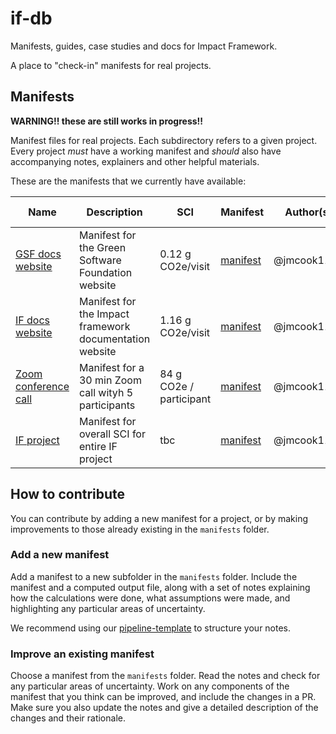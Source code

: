# if-db

Manifests, guides, case studies and docs for Impact Framework. 

A place to "check-in" manifests for real projects.


## Manifests

**WARNING!! these are still works in progress!!**

Manifest files for real projects. Each subdirectory refers to a given project. Every project *must* have a working manifest and *should* also have accompanying notes, explainers and other helpful materials. 

These are the manifests that we currently have available:

| Name                                                       | Description                                             | SCI                     | Manifest                                                       | Author(s)   | Date Added (ddmmyyyy) |
| ---------------------------------------------------------- | ------------------------------------------------------- | ----------------------- | -------------------------------------------------------------- | ----------- | --------------------- |
| [GSF docs website](manifests/if-docs-website)              | Manifest for the Green Software Foundation website      | 0.12 g CO2e/visit       | [manifest](manifests/if-docs-website/gsf-docs-website-sci.yml) | @jmcook1186 | 29/08/2024            |
| [IF docs website](manifests/if-docs-website)               | Manifest for the Impact framework documentation website | 1.16 g CO2e/visit       | [manifest](manifests/if-docs-website/if-docs-website-sci.yml)  | @jmcook1186 | 2/10/2024            |
| [Zoom conference call](manifests/zoom-calls/zoom-call.yml) | Manifest for a 30 min Zoom call wityh 5 participants    | 84 g CO2e / participant | [manifest](zoom-calls/zoom-call.yml)                           | @jmcook1186 | 13/09/2024            |
| [IF project](manifests/if-project/if-project-sci.yml)      | Manifest for overall SCI for entire IF project          | tbc                     | [manifest](manifests/if-project/if-project-sci.yml)            | @jmcook1186 | 29/08/2024            |

## How to contribute

You can contribute by adding a new manifest for a project, or by making improvements to those already existing in the `manifests` folder.

### Add a new manifest

Add a manifest to a new subfolder in the `manifests` folder. Include the manifest and a computed output file, along with a set of notes explaining how the calculations were done, what assumptions were made, and highlighting any particular areas of uncertainty.

We recommend using our [pipeline-template](./pipeline-template.md) to structure your notes.


### Improve an existing manifest

Choose a manifest from the `manifests` folder. Read the notes and check for any particular areas of uncertainty. Work on any components of the manifest that you think can be improved, and include the changes in a PR. Make sure you also update the notes and give a detailed description of the changes and their rationale.
